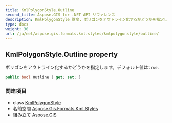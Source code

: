 ```yaml
---
title: KmlPolygonStyle.Outline
second_title: Aspose.GIS for .NET API リファレンス
description: KmlPolygonStyle 財産. ポリゴンをアウトライン化するかどうかを指定しますデフォルト値はtrue.
type: docs
weight: 30
url: /ja/net/aspose.gis.formats.kml.styles/kmlpolygonstyle/outline/
---
```

## KmlPolygonStyle.Outline property

ポリゴンをアウトライン化するかどうかを指定します。デフォルト値は`true`.

```csharp
public bool Outline { get; set; }
```

### 関連項目

* class [KmlPolygonStyle](../)
* 名前空間 [Aspose.Gis.Formats.Kml.Styles](../../kmlpolygonstyle/)
* 組み立て [Aspose.GIS](../../../)



